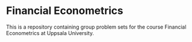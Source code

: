 # Financial Econometrics

This is a repository containing group problem sets for the course Financial Econometrics at Uppsala University.